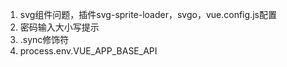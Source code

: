 1. svg组件问题，插件svg-sprite-loader，svgo，vue.config.js配置
2. 密码输入大小写提示
3. .sync修饰符
4. process.env.VUE_APP_BASE_API